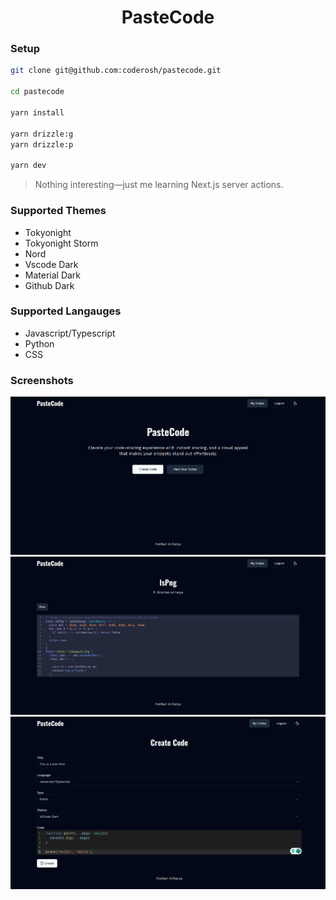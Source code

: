 <h1 align="center">PasteCode</h1>

### Setup

```sh
git clone git@github.com:coderosh/pastecode.git

cd pastecode

yarn install

yarn drizzle:g
yarn drizzle:p

yarn dev
```

> Nothing interesting—just me learning Next.js server actions.

### Supported Themes

- Tokyonight
- Tokyonight Storm
- Nord
- Vscode Dark
- Material Dark
- Github Dark

### Supported Langauges

- Javascript/Typescript
- Python
- CSS

### Screenshots

![home](./assets/home.png)
![view](./assets/view.png)
![create](./assets/create.png)
